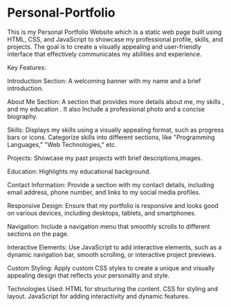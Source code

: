 # Personal-Portfolio

This is my Personal Portfolio Website which is a static web page built using HTML, CSS, and JavaScript to showcase my  professional profile, skills, and projects. The goal is to create a visually appealing and user-friendly interface that effectively communicates my  abilities and experience.


Key Features:

Introduction Section:
A welcoming banner with my name and a brief introduction.

About Me Section:
A section that provides more details about me, my skills , and my education .
It also Include a professional photo and a concise biography.

Skills:
Displays my skills using a visually appealing format, such as progress bars or icons.
Categorize skills into different sections, like "Programming Languages," "Web Technologies," etc.

Projects:
Showcase my past projects with brief descriptions,images.


Education:
Highlights my  educational background.

Contact Information:
Provide a section with my contact details, including email address, phone number, and links to my social media profiles.

Responsive Design:
Ensure that my  portfolio is responsive and looks good on various devices, including desktops, tablets, and smartphones.


Navigation:
Include a navigation menu that smoothly scrolls to different sections on the page.

Interactive Elements:
Use JavaScript to add interactive elements, such as a dynamic navigation bar, smooth scrolling, or interactive project previews.

Custom Styling:
Apply custom CSS styles to create a unique and visually appealing design that reflects your personality and style.

Technologies Used:
HTML for structuring the content.
CSS for styling and layout.
JavaScript for adding interactivity and dynamic features.
